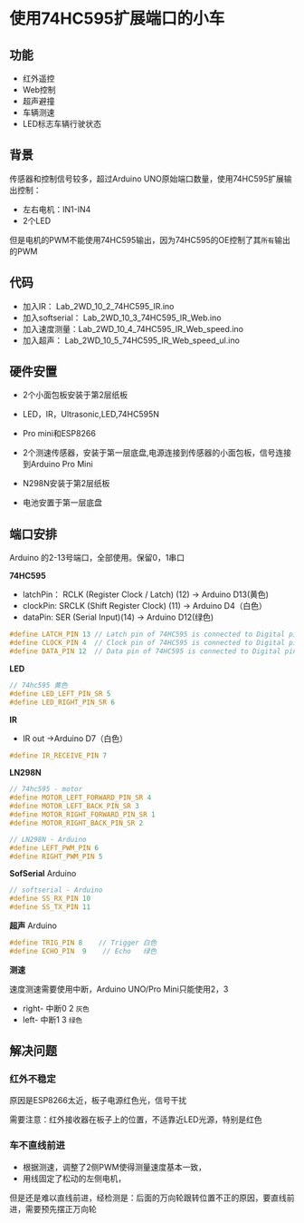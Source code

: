 # 使用74HC595扩展端口的小车

## 功能

* 红外遥控
* Web控制
* 超声避撞
* 车辆测速
* LED标志车辆行驶状态

## 背景

传感器和控制信号较多，超过Arduino UNO原始端口数量，使用74HC595扩展输出控制：
 
* 左右电机：IN1-IN4
* 2个LED

但是电机的PWM不能使用74HC595输出，因为74HC595的OE控制了其`所有`输出的PWM


## 代码

* 加入IR： Lab_2WD_10_2_74HC595_IR.ino
* 加入softserial： Lab_2WD_10_3_74HC595_IR_Web.ino
* 加入速度测量：Lab_2WD_10_4_74HC595_IR_Web_speed.ino
* 加入超声： Lab_2WD_10_5_74HC595_IR_Web_speed_ul.ino


## 硬件安置

* 2个小面包板安装于第2层纸板

 * LED，IR，Ultrasonic,LED,74HC595N
 * Pro mini和ESP8266

* 2个测速传感器，安装于第一层底盘,电源连接到传感器的小面包板，信号连接到Arduino Pro Mini

* N298N安装于第2层纸板

* 电池安置于第一层底盘


## 端口安排

Arduino 的2-13号端口，全部使用。保留0，1串口

**74HC595**

* latchPin： RCLK (Register Clock / Latch) (12) -> Arduino D13(黄色)
* clockPin: SRCLK (Shift Register Clock) (11)    -> Arduino D4（白色）
* dataPin: SER (Serial Input)(14)  -> Arduino D12(绿色)
```c
#define LATCH_PIN 13 // Latch pin of 74HC595 is connected to Digital pin 13
#define CLOCK_PIN 4  // Clock pin of 74HC595 is connected to Digital pin 4
#define DATA_PIN 12  // Data pin of 74HC595 is connected to Digital pin 12
```
**LED**

```c
// 74hc595 黄色
#define LED_LEFT_PIN_SR 5
#define LED_RIGHT_PIN_SR 6
```

**IR**

* IR out ->Arduino D7（白色）
```c
#define IR_RECEIVE_PIN 7
```

**LN298N**

```c
// 74hc595 - motor
#define MOTOR_LEFT_FORWARD_PIN_SR 4
#define MOTOR_LEFT_BACK_PIN_SR 3
#define MOTOR_RIGHT_FORWARD_PIN_SR 1
#define MOTOR_RIGHT_BACK_PIN_SR 2
```
```c
// LN298N - Arduino
#define LEFT_PWM_PIN 6
#define RIGHT_PWM_PIN 5
```
**SofSerial**
Arduino

```c
// softserial - Arduino
#define SS_RX_PIN 10
#define SS_TX_PIN 11
```

**超声** 
Arduino
```c
#define TRIG_PIN 8    // Trigger 白色
#define ECHO_PIN  9    // Echo   绿色
```

**测速** 

速度测速需要使用中断，Arduino UNO/Pro Mini只能使用2，3

* right- 中断0 2 `灰色`
* left- 中断1 3  `绿色` 

## 解决问题

### 红外不稳定

原因是ESP8266太近，板子电源红色光，信号干扰 

需要注意：红外接收器在板子上的位置，不适靠近LED光源，特别是红色

### 车不直线前进

* 根据测速，调整了2侧PWM使得测量速度基本一致，
* 用线固定了松动的左侧电机，

但是还是难以直线前进，经检测是：后面的万向轮跟转位置不正的原因，要直线前进，需要预先摆正万向轮
